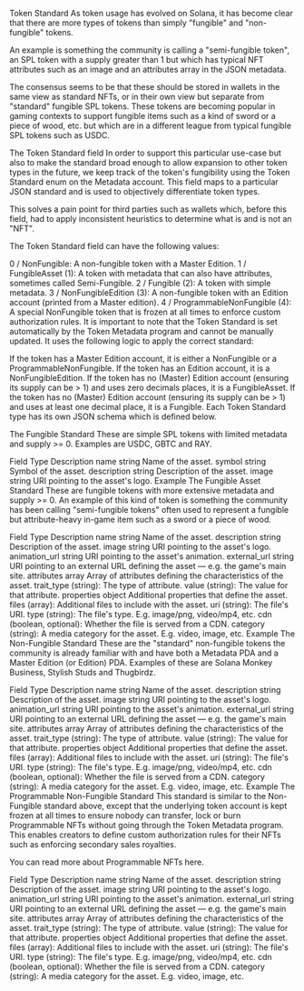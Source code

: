 Token Standard
As token usage has evolved on Solana, it has become clear that there are more types of tokens than simply "fungible" and "non-fungible" tokens.

An example is something the community is calling a "semi-fungible token", an SPL token with a supply greater than 1 but which has typical NFT attributes such as an image and an attributes array in the JSON metadata.

The consensus seems to be that these should be stored in wallets in the same view as standard NFTs, or in their own view but separate from "standard" fungible SPL tokens. These tokens are becoming popular in gaming contexts to support fungible items such as a kind of sword or a piece of wood, etc. but which are in a different league from typical fungible SPL tokens such as USDC.

The Token Standard field
In order to support this particular use-case but also to make the standard broad enough to allow expansion to other token types in the future, we keep track of the token's fungibility using the Token Standard enum on the Metadata account. This field maps to a particular JSON standard and is used to objectively differentiate token types.

This solves a pain point for third parties such as wallets which, before this field, had to apply inconsistent heuristics to determine what is and is not an "NFT".

The Token Standard field can have the following values:

0 / NonFungible: A non-fungible token with a Master Edition.
1 / FungibleAsset (1): A token with metadata that can also have attributes, sometimes called Semi-Fungible.
2 / Fungible (2): A token with simple metadata.
3 / NonFungibleEdition (3): A non-fungible token with an Edition account (printed from a Master edition).
4 / ProgrammableNonFungible (4): A special NonFungible token that is frozen at all times to enforce custom authorization rules.
It is important to note that the Token Standard is set automatically by the Token Metadata program and cannot be manually updated. It uses the following logic to apply the correct standard:

If the token has a Master Edition account, it is either a NonFungible or a ProgrammableNonFungible.
If the token has an Edition account, it is a NonFungibleEdition.
If the token has no (Master) Edition account (ensuring its supply can be > 1) and uses zero decimals places, it is a FungibleAsset.
If the token has no (Master) Edition account (ensuring its supply can be > 1) and uses at least one decimal place, it is a Fungible.
Each Token Standard type has its own JSON schema which is defined below.

The Fungible Standard
These are simple SPL tokens with limited metadata and supply >= 0. Examples are USDC, GBTC and RAY.

Field	Type	Description
name	string	Name of the asset.
symbol	string	Symbol of the asset.
description	string	Description of the asset.
image	string	URI pointing to the asset's logo.
Example
The Fungible Asset Standard
These are fungible tokens with more extensive metadata and supply >= 0. An example of this kind of token is something the community has been calling "semi-fungible tokens" often used to represent a fungible but attribute-heavy in-game item such as a sword or a piece of wood.

Field	Type	Description
name	string	Name of the asset.
description	string	Description of the asset.
image	string	URI pointing to the asset's logo.
animation_url	string	URI pointing to the asset's animation.
external_url	string	URI pointing to an external URL defining the asset — e.g. the game's main site.
attributes	array	Array of attributes defining the characteristics of the asset.
trait_type (string): The type of attribute.
value (string): The value for that attribute.
properties	object	Additional properties that define the asset.
files (array): Additional files to include with the asset.
uri (string): The file's URI.
type (string): The file's type. E.g. image/png, video/mp4, etc.
cdn (boolean, optional): Whether the file is served from a CDN.
category (string): A media category for the asset. E.g. video, image, etc.
Example
The Non-Fungible Standard
These are the "standard" non-fungible tokens the community is already familiar with and have both a Metadata PDA and a Master Edition (or Edition) PDA. Examples of these are Solana Monkey Business, Stylish Studs and Thugbirdz.

Field	Type	Description
name	string	Name of the asset.
description	string	Description of the asset.
image	string	URI pointing to the asset's logo.
animation_url	string	URI pointing to the asset's animation.
external_url	string	URI pointing to an external URL defining the asset — e.g. the game's main site.
attributes	array	Array of attributes defining the characteristics of the asset.
trait_type (string): The type of attribute.
value (string): The value for that attribute.
properties	object	Additional properties that define the asset.
files (array): Additional files to include with the asset.
uri (string): The file's URI.
type (string): The file's type. E.g. image/png, video/mp4, etc.
cdn (boolean, optional): Whether the file is served from a CDN.
category (string): A media category for the asset. E.g. video, image, etc.
Example
The Programmable Non-Fungible Standard
This standard is similar to the Non-Fungible standard above, except that the underlying token account is kept frozen at all times to ensure nobody can transfer, lock or burn Programmable NFTs without going through the Token Metadata program. This enables creators to define custom authorization rules for their NFTs such as enforcing secondary sales royalties.

You can read more about Programmable NFTs here.

Field	Type	Description
name	string	Name of the asset.
description	string	Description of the asset.
image	string	URI pointing to the asset's logo.
animation_url	string	URI pointing to the asset's animation.
external_url	string	URI pointing to an external URL defining the asset — e.g. the game's main site.
attributes	array	Array of attributes defining the characteristics of the asset.
trait_type (string): The type of attribute.
value (string): The value for that attribute.
properties	object	Additional properties that define the asset.
files (array): Additional files to include with the asset.
uri (string): The file's URI.
type (string): The file's type. E.g. image/png, video/mp4, etc.
cdn (boolean, optional): Whether the file is served from a CDN.
category (string): A media category for the asset. E.g. video, image, etc.
